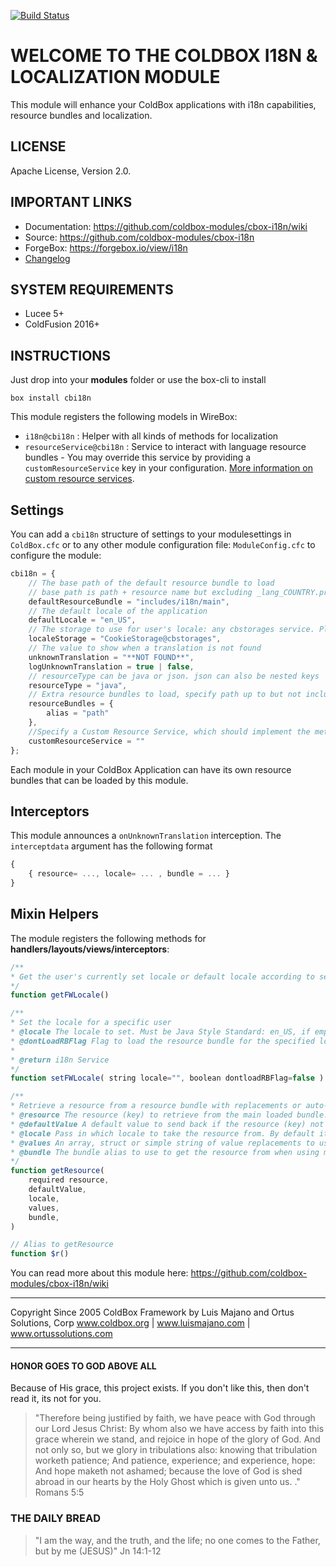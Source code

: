 [![Build Status](https://travis-ci.org/coldbox-modules/cbox-i18n.svg?branch=development)](https://travis-ci.org/coldbox-modules/cbox-i18n)

# WELCOME TO THE COLDBOX I18N & LOCALIZATION MODULE
This module will enhance your ColdBox applications with i18n capabilities,
resource bundles and localization.

## LICENSE
Apache License, Version 2.0.

## IMPORTANT LINKS
- Documentation: https://github.com/coldbox-modules/cbox-i18n/wiki
- Source: https://github.com/coldbox-modules/cbox-i18n
- ForgeBox: https://forgebox.io/view/i18n
- [Changelog](changelog.md)

## SYSTEM REQUIREMENTS
- Lucee 5+
- ColdFusion 2016+

## INSTRUCTIONS

Just drop into your **modules** folder or use the box-cli to install

`box install cbi18n`

This module registers the following models in WireBox:

- `i18n@cbi18n` : Helper with all kinds of methods for localization
- `resourceService@cbi18n` : Service to interact with language resource bundles - You may override this service by providing a `customResourceService` key in your configuration.  [More information on custom resource services](https://github.com/coldbox-modules/cbox-i18n/wiki/Custom-Resource-Services).

## Settings
You can add a `cbi18n` structure of settings to your modulesettings in  `ColdBox.cfc` or to any other module configuration file: `ModuleConfig.cfc` to configure the module:

```js
cbi18n = {
    // The base path of the default resource bundle to load
    // base path is path + resource name but excluding _lang_COUNTRY.properties
    defaultResourceBundle = "includes/i18n/main",
    // The default locale of the application
    defaultLocale = "en_US",
    // The storage to use for user's locale: any cbstorages service. Please use full wirebox ID
    localeStorage = "CookieStorage@cbstorages",
    // The value to show when a translation is not found
    unknownTranslation = "**NOT FOUND**",
    logUnknownTranslation = true | false,
    // resourceType can be java or json. json can also be nested keys
    resourceType = "java",
    // Extra resource bundles to load, specify path up to but not including _lang_COUNTRY.properties here
    resourceBundles = {
        alias = "path"
    },
    //Specify a Custom Resource Service, which should implement the methods or extend the base i18n ResourceService ( e.g. - using a database to store i18n )
    customResourceService = ""
};
```

Each module in your ColdBox Application can have its own resource bundles that can be loaded by this module.

## Interceptors
This module announces a `onUnknownTranslation` interception. The `interceptdata` argument has the following format
```js
{
    { resource= ..., locale= ... , bundle = ... }
}
```

## Mixin Helpers
The module registers the following methods for **handlers/layouts/views/interceptors**:

```js
/**
* Get the user's currently set locale or default locale according to settings
*/
function getFWLocale()

/**
* Set the locale for a specific user
* @locale The locale to set. Must be Java Style Standard: en_US, if empty it will default to the default locale
* @dontLoadRBFlag Flag to load the resource bundle for the specified locale (If not already loaded)
* 
* @return i18n Service
*/
function setFWLocale( string locale="", boolean dontloadRBFlag=false )

/**
* Retrieve a resource from a resource bundle with replacements or auto-loading
* @resource The resource (key) to retrieve from the main loaded bundle.
* @defaultValue A default value to send back if the resource (key) not found
* @locale Pass in which locale to take the resource from. By default it uses the user's current set locale
* @values An array, struct or simple string of value replacements to use on the resource string
* @bundle The bundle alias to use to get the resource from when using multiple resource bundles. By default the bundle name used is 'default'
*/
function getResource(
    required resource,
    defaultValue,
    locale,
    values,
    bundle,
)

// Alias to getResource
function $r()
```

You can read more about this module here: https://github.com/coldbox-modules/cbox-i18n/wiki

********************************************************************************
Copyright Since 2005 ColdBox Framework by Luis Majano and Ortus Solutions, Corp
www.coldbox.org | www.luismajano.com | www.ortussolutions.com
********************************************************************************
#### HONOR GOES TO GOD ABOVE ALL
Because of His grace, this project exists. If you don't like this, then don't read it, its not for you.

>"Therefore being justified by faith, we have peace with God through our Lord Jesus Christ:
By whom also we have access by faith into this grace wherein we stand, and rejoice in hope of the glory of God.
And not only so, but we glory in tribulations also: knowing that tribulation worketh patience;
And patience, experience; and experience, hope:
And hope maketh not ashamed; because the love of God is shed abroad in our hearts by the 
Holy Ghost which is given unto us. ." Romans 5:5

### THE DAILY BREAD
 > "I am the way, and the truth, and the life; no one comes to the Father, but by me (JESUS)" Jn 14:1-12